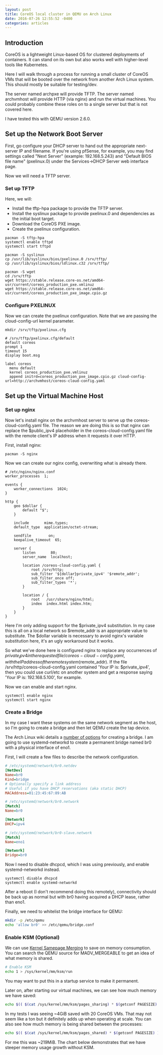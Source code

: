 ```yaml
---
layout: post
title: CoreOS local cluster in QEMU on Arch Linux
date: 2016-07-26 12:55:52 -0400
categories: articles
---
```


Introduction
------------

CoreOS is a lightweight Linux-based OS for clustered deployments of containers. It can stand on its own but also works well with higher-level tools like Kubernetes.

Here I will walk through a process for running a small cluster of CoreOS VMs that will be booted over the network from another Arch Linux system. This should mostly be suitable for testing/dev.

The server named archpxe will provide TFTP. The server named archvmhost will provide HTTP (via nginx) and run the virtual machines. You could probably combine these roles on to a single server but that is not covered here.

I have tested this with QEMU version 2.6.0.

Set up the Network Boot Server
------------------------------

First, go configure your DHCP server to hand out the appropriate next-server IP and filename. If you're using pfSense, for example, you may find settings called "Next Server" (example: 192.168.5.243) and "Default BIOS file name" (pxelinux.0) under the Services-&gt;DHCP Server web interface page.

Now we will need a TFTP server.

### Set up TFTP

Here, we will:

-   Install the tftp-hpa package to provide the TFTP server.
-   Install the syslinux package to provide pxelinux.0 and dependencies as the initial boot target.
-   Download the CoreOS PXE image.
-   Create the pxelinux configuration.

```
pacman -S tftp-hpa
systemctl enable tftpd
systemctl start tftpd

pacman -S syslinux
cp /usr/lib/syslinux/bios/pxelinux.0 /srv/tftp/
cp /usr/lib/syslinux/bios/ldlinux.c32 /srv/tftp/

pacman -S wget
cd /srv/tftp
wget https://stable.release.core-os.net/amd64-usr/current/coreos_production_pxe.vmlinuz
wget https://stable.release.core-os.net/amd64-usr/current/coreos_production_pxe_image.cpio.gz
```

### Configure PXELINUX

Now we can create the pxelinux configuration. Note that we are passing the cloud-config-url kernel parameter.

```
mkdir /srv/tftp/pxelinux.cfg
```
```
# /srv/tftp/pxelinux.cfg/default
default coreos
prompt 1
timeout 15
display boot.msg

label coreos
  menu default
  kernel coreos_production_pxe.vmlinuz
  append initrd=coreos_production_pxe_image.cpio.gz cloud-config-url=http://archvmhost/coreos-cloud-config.yaml
```

Set up the Virtual Machine Host
-------------------------------

### Set up nginx

Now let's install nginx on the archvmhost server to serve up the coreos-cloud-config.yaml file. The reason we are doing this is so that nginx can replace the $public_ipv4 placeholder in the coreos-cloud-config.yaml file with the remote client's IP address when it requests it over HTTP.

First, install nginx:

```
pacman -S nginx
```

Now we can create our nginx config, overwriting what is already there.

```
# /etc/nginx/nginx.conf
worker_processes  1;

events {
    worker_connections  1024;
}

http {
    geo $dollar {
        default "$";
    }

    include       mime.types;
    default_type  application/octet-stream;

    sendfile        on;
    keepalive_timeout  65;

    server {
        listen       80;
        server_name  localhost;

        location /coreos-cloud-config.yaml {
            root /srv/http;
            sub_filter '${dollar}private_ipv4' '$remote_addr';
            sub_filter_once off;
            sub_filter_types '*';
        }

        location / {
            root   /usr/share/nginx/html;
            index  index.html index.htm;
        }
    }
}
```

Here I'm only adding support for the $private_ipv4 substitution. In my case this is all on a local network so $remote_addr is an appropriate value to substitute. The $dollar variable is necessary to avoid nginx's variable substitution here, it's an ugly workaround but it works.

So what we've done here is configured nginx to replace any occurrences of $private_ipv4 in the requested file /coreos-cloud-config.yaml, with the IP address of the remote system ($remote_addr). If the file /srv/http/coreos-cloud-config.yaml contained 'Your IP is: $private_ipv4', then you could use curl/etc on another system and get a response saying 'Your IP is: 192.168.5.100', for example.

Now we can enable and start nginx.

```
systemctl enable nginx
systemctl start nginx
```

### Create a Bridge

In my case I want these systems on the same network segment as the host, so I'm going to create a bridge and then let QEMU create the tap device.

The Arch Linux wiki details a [number of options](https://wiki.archlinux.org/index.php/Network_bridge) for creating a bridge.
I am going to use systemd-networkd to create a permanent bridge named br0 with a physical interface of eno1.

First, I will create a few files to describe the network configuration.

```ini
# /etc/systemd/network/br0.netdev
[NetDev]
Name=br0
Kind=bridge
# Optionally specify a link address
# Useful if you have DHCP reservations (aka static DHCP)
MACAddress=01:23:45:67:89:AB
```

```ini
# /etc/systemd/network/br0.network
[Match]
Name=br0

[Network]
DHCP=ipv4
```
```ini
# /etc/systemd/network/br0-slave.network
[Match]
Name=eno1

[Network]
Bridge=br0
```

Now I need to disable dhcpcd, which I was using previously, and enable systemd-networkd instead.

```
systemctl disable dhcpcd
systemctl enable systemd-networkd
```

After a reboot (I don't recommend doing this remotely), connectivity should be back up as normal but with br0 having acquired a DHCP lease, rather than eno1.

Finally, we need to whitelist the bridge interface for QEMU:

```bash
mkdir -p /etc/qemu
echo 'allow br0' >> /etc/qemu/bridge.conf
```

### Enable KSM (Optional)

We can use [Kernel Samepage Merging](http://www.linux-kvm.org/page/KSM) to save on memory consumption. You can search the QEMU source for MADV_MERGEABLE to get an idea of what memory is shared.

```bash
# Enable KSM
echo 1 > /sys/kernel/mm/ksm/run
```

You may want to put this in a startup service to make it permanent.

Later on, after starting our virtual machines, we can see how much memory we have saved:

```bash
echo $(( $(cat /sys/kernel/mm/ksm/pages_sharing) * $(getconf PAGESIZE) )) | numfmt --to=iec-i
```

In my tests I was seeing ~4GiB saved with 20 CoreOS VMs. That may not seem like a ton but it definitely adds up when operating at scale. You can also see how much memory is being shared between the processes:

```bash
echo $(( $(cat /sys/kernel/mm/ksm/pages_shared) * $(getconf PAGESIZE) )) | numfmt --to=iec-i
```

For me this was ~219MiB. The chart below demonstrates that we have steeper memory usage growth without KSM.

<div id="ksm_curve_chart" style="width: 800px; height: 500px">
</div>

<script type="text/javascript" src="https://www.gstatic.com/charts/loader.js"></script>
<script type="text/javascript">
  google.charts.load('current', {'packages':['corechart']});
  google.charts.setOnLoadCallback(drawChart);

  function drawChart() {
    var data = google.visualization.arrayToDataTable([
      ['VMs', 'Without KSM', 'With KSM'],
      ['1',  384,      384],
      ['2',  768,      549],
      ['3',  1152,       714],
      ['4',  1536,      879],
      ['5',  1920,      1044],
      ['6',  2304,      1209],
      ['7',  2688,      1374],
      ['8',  3072,      1539],
      ['9',  3456,      1704],
      ['10',  3840,     1869],
      ['11',  4224,     2034],
      ['12',  4608,     2199],
      ['13',  4992,     2364],
      ['14',  5376,     2529],
      ['15',  5760,     2694],
      ['16',  6144,     2859],
      ['17',  6528,     3024],
      ['18',  6912,     3189],
      ['19',  7296,     3354],
      ['20',  7680,     3519],
    ]);

    var options = {
      title: 'Memory Usage of QEMU VMs With and Without KSM',
      curveType: 'function',
      legend: { position: 'bottom' },
      hAxis: { title: 'Number of VMs' },
      vAxis: { title: 'Memory Usage (MiB)' }
    };

    var chart = new google.visualization.LineChart(document.getElementById('ksm_curve_chart'));

    chart.draw(data, options);
  }
</script>

Create a Cloudinit Template
---------------------------

Finally we can create our cloudinit config template. I say template because we are going to put in a placeholder for `<DISCOVERY_URL>` that a script will replace when run.

You will want to substitute your own public key here for SSH access (username 'core'). Or you could create a separate user as documented in the CoreOS cloudinit docs.

`coreos-cloud-config.yaml.template`

```yaml
#cloud-config
ssh_authorized_keys:
  - ssh-rsa AAAAB3NzaC1yc2[...] (REPLACE THIS)

coreos:
  units:
    - name: etcd2.service
      command: start
    - name: fleet.service
      command: start

  etcd2:
    discovery: <DISCOVERY_URL>
    advertise-client-urls: "http://$private_ipv4:2379"
    initial-advertise-peer-urls: "http://$private_ipv4:2380"
    listen-client-urls: "http://0.0.0.0:2379"
    listen-peer-urls: "http://$private_ipv4:2380"
```

`<DISCOVERY_URL>` would normally look something like this: `https://discovery.etcd.io/9e0aeb71f9b477f38e953f0050478666`. However, these URLs are one-time use (for each cluster) and require knowing the cluster size ahead of time. They are generated by going to a URL like: `https://discovery.etcd.io/new?size=3`.

Because of this, we put in a placeholder that our script will substitute after dynamically allocating a new discovery URL during invocation.

Start the Cluster
-----------------

First, we need qemu:

```
pacman -S qemu
```

Then, we'll put a little script together:

`start_coreos_cluster.sh`

```bash
#!/bin/bash
set -eu -o pipefail

USAGE="Usage: $0 <cloudinit-template> <count>"

STAGGER_TIME_SEC=1.0
VM_MEMORY_MB=1024
VM_CORES=1
BRIDGE_NAME=br0

function usage {
    echo "$USAGE"
    exit 1
}

[[ $# -ne 2 ]] && usage

cloudinit_template=$1
count=$2

discovery_url=$(curl -s "https://discovery.etcd.io/new?size=$count")
echo "Discovery URL: $discovery_url"

sed "s|<DISCOVERY_URL>|$discovery_url|" "$cloudinit_template" > /srv/http/coreos-cloud-config.yaml

for (( i = 1; i <= $count; i++ ))
do
    digits=$(printf "%02x" "$i")
    vm_name="coreos_$digits"
    vm_mac="52:54:00:12:34:$digits"
    qemu-system-x86_64 -name "$vm_name" \
        -m 1024 \
        -net bridge \
        -net nic,vlan=0,model=virtio,macaddr=$vm_mac \
        -boot n \
        -machine accel=kvm \
        -cpu host \
        -smp "$VM_CORES" \
        -display none &

    sleep "$STAGGER_TIME_SEC"
done
```

We can call this like so: `./start_coreos_cluster.sh coreos-cloud-config.yaml.template 3` to start a 3-node CoreOS cluster.

The script does the following:

-   Retrieves a new discovery URL based on the size of the cluster specified.
-   Substitutes that URL in place of the `<DISCOVERY_URL>` placeholder in the specified config template.
-   Starts a QEMU VM in the background that will network boot. The MAC addresses are specifically set to avoid conflicts.

There are also a few settings up at the top of the script:

| variable           | default | description                                |
|--------------------|---------|--------------------------------------------|
| STAGGER_TIME_SEC | 1.0     | Time, in seconds, between starting each VM |
| VM_MEMORY_MB     | 1024    | Amount of memory for each VM in MiB        |
| VM_CORES          | 1       | Number of processor cores for each VM      |
| BRIDGE_NAME       | br0     | Name of the network bridge device          |

Confirm Functionality
---------------------

There are a few items to check that the cluster is healthy.

First, check the discovery URL in a browser or with curl. For example:

```
curl -s https://discovery.etcd.io/57de7e09a1376036179ca4b3092f40cc | jq
```
```json
{
  "action": "get",
  "node": {
    "key": "/_etcd/registry/57de7e09a1376036179ca4b3092f40cc",
    "dir": true,
    "nodes": [
      {
        "key": "/_etcd/registry/57de7e09a1376036179ca4b3092f40cc/3470e6055e4e1119",
        "value": "a1576454e3bf449d9fd98c3d6b28006a=http://192.168.5.236:2380",
        "modifiedIndex": 1149021445,
        "createdIndex": 1149021445
      },
      {
        "key": "/_etcd/registry/57de7e09a1376036179ca4b3092f40cc/dc0df5ec4a3f1c1f",
        "value": "002ce5c216ec446fad0fdf28c4f75b51=http://192.168.5.200:2380",
        "modifiedIndex": 1149021527,
        "createdIndex": 1149021527
      },
      {
        "key": "/_etcd/registry/57de7e09a1376036179ca4b3092f40cc/cd968f42a6e76ec6",
        "value": "c1dff243172643eea483aea66984545a=http://192.168.5.237:2380",
        "modifiedIndex": 1149021548,
        "createdIndex": 1149021548
      },
      {
        "key": "/_etcd/registry/57de7e09a1376036179ca4b3092f40cc/dec55d937871aa93",
        "value": "3ba8ca7970d64d87a395e668de7d8908=http://192.168.5.229:2380",
        "modifiedIndex": 1149021567,
        "createdIndex": 1149021567
      },
      {
        "key": "/_etcd/registry/57de7e09a1376036179ca4b3092f40cc/a365ceee28d65bb5",
        "value": "dd219995e6c04162b5520d7313148dfe=http://192.168.5.231:2380",
        "modifiedIndex": 1149021633,
        "createdIndex": 1149021633
      }
    ],
    "modifiedIndex": 1149020480,
    "createdIndex": 1149020480
  }
}
```
Here I'm piping the output to the 'jq' utility for pretty formatting. You can see all 3 nodes in the array have registered. If this were not the case, the nodes array would be empty or would not exist.

Another thing to do is to simply login to one of the CoreOS nodes and do something like:

```
etcdctl cluster-health
```

Then you may want to throw some data into etcd:

```
etcdctl mk /testing testdata
```

Now on other nodes, make sure the data is there:

```
etcdctl get /testing
```

or
```
curl -sL http://127.0.0.1:2379/v2/keys/testing
```
